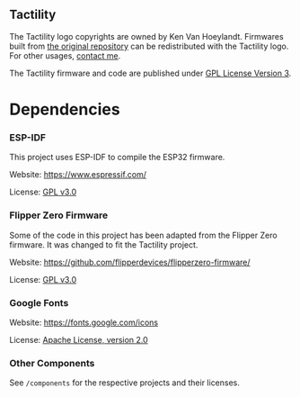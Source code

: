 ## Tactility

The Tactility logo copyrights are owned by Ken Van Hoeylandt.
Firmwares built from [the original repository](https://github.com/ByteWelder/Tactility) can be redistributed with the Tactility logo.
For other usages, [contact me](https://kenvanhoeylandt.net).

The Tactility firmware and code are published under [GPL License Version 3](./LICENSE.md).

# Dependencies 

### ESP-IDF

This project uses ESP-IDF to compile the ESP32 firmware.

Website: https://www.espressif.com/

License: [GPL v3.0](https://github.com/espressif/esp-idf/blob/master/LICENSE)

### Flipper Zero Firmware

Some of the code in this project has been adapted from the Flipper Zero firmware.
It was changed to fit the Tactility project.

Website: https://github.com/flipperdevices/flipperzero-firmware/

License: [GPL v3.0](https://github.com/flipperdevices/flipperzero-firmware/blob/dev/LICENSE)

### Google Fonts

Website: https://fonts.google.com/icons

License: [Apache License, version 2.0](https://fonts.google.com/attribution)

### Other Components

See `/components` for the respective projects and their licenses.
